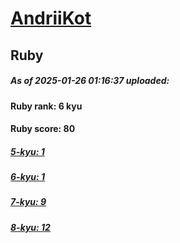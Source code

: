 # [AndriiKot](https://www.codewars.com/users/AndriiKot) 
## Ruby

##### As of 2025-01-26 01:16:37 uploaded:

#### Ruby rank: 6 kyu

#### Ruby score: 80

##### [5-kyu: 1](https://github.com/AndriiKot/Ruby__CodeWars/tree/main/kyu-5)

##### [6-kyu: 1](https://github.com/AndriiKot/Ruby__CodeWars/tree/main/kyu-6)

##### [7-kyu: 9](https://github.com/AndriiKot/Ruby__CodeWars/tree/main/kyu-7)

##### [8-kyu: 12](https://github.com/AndriiKot/Ruby__CodeWars/tree/main/kyu-8)

